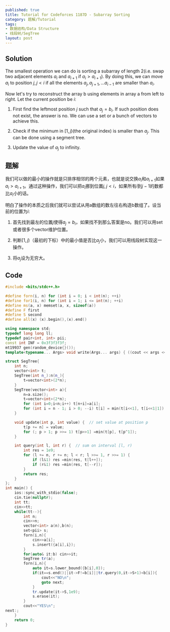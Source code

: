 ```yaml
---
published: true
title: Tutorial for Codeforces 1187D - Subarray Sorting
category: 题解/Tutorial
tags:
- 数据结构/Data Structure
- 线段树/SegTree
layout: post
---
```


<!-- more -->

## Solution

The smallest operation we can do is sorting a subarray of length 2(i.e. swap two adjacent elements $a_i$ and $a_{i+1}$ if $a_i>a_{i+1}$). By doing this, we can move $a_i$ to position $j,j< i$ if all the elements $a_j,a_{j+1},\dots a_{i-1}$ are smaller than $a_i$.

Now let's try to reconstruct the array b using elements in array a from left to right. Let the current position be $i$:

1. First find the leftmost position $j$ such that $a_j=b_i$. If such position does not exist, the answer is no. We can use a set or a bunch of vectors to achieve this.

2. Check if the minimum in $[1,j)$(the original index) is smaller than $a_j$. This can be done using a segment tree. 

3. Update the value of $a_j$ to infinity.

## 题解

我们可以做的最小的操作就是只排序相邻的两个元素，也就是说交换$a_i$和$a_{i+1}$如果$a_i>a_{i+1}$。通过这种操作，我们可以把$a_i$挪到位置$j,j< i$，如果所有$i$到$j-1$的数都比$a_i$小的话。

明白了操作的本质之后我们就可以尝试从用a数组的数左往右构造b数组了。设当前的位置为$i$:

1. 首先找到最左的位置$j$使得$a_j=b_i$，如果找不到那么答案是no。我们可以用set或者很多个vector维护位置。

2. 判断$[1,j)$（最初的下标）中的最小值是否比$a_j$小，我们可以用线段树实现这一操作。

3. 将$a_j$设为无穷大。

## Code
```cpp
#include <bits/stdc++.h>

#define forn(i, n) for (int i = 0; i < int(n); ++i)
#define for1(i, n) for (int i = 1; i <= int(n); ++i)
#define ms(a, x) memset(a, x, sizeof(a))
#define F first
#define S second
#define all(x) (x).begin(),(x).end()

using namespace std;
typedef long long ll;
typedef pair<int, int> pii;
const int INF = 0x3f3f3f3f;
mt19937 gen(random_device{}());
template<typename... Args> void write(Args... args) { ((cout << args << " "), ...); cout<<endl;}

struct SegTree{
    int n;
    vector<int> t;
    SegTree(int n_):n(n_){
        t=vector<int>(2*n);
    }
    SegTree(vector<int> a){
        n=a.size();
        t=vector<int>(2*n);
        for (int i=0;i<n;i++) t[n+i]=a[i];
        for (int i = n - 1; i > 0; --i) t[i] = min(t[i<<1], t[i<<1|1]);
    }

    void update(int p, int value) {  // set value at position p
        t[p += n] = value;
        for (; p > 1; p >>= 1) t[p>>1] =min(t[p], t[p^1]);
    }

    int query(int l, int r) {  // sum on interval [l, r)
        int res = 1e9;
        for (l += n, r += n; l < r; l >>= 1, r >>= 1) {
            if (l&1) res =min(res, t[l++]);
            if (r&1) res =min(res, t[--r]);
        }
        return res;
    }
};
int main() {
    ios::sync_with_stdio(false);
    cin.tie(nullptr);
    int tt;
    cin>>tt;
    while(tt--){
        int n;
        cin>>n;
        vector<int> a(n),b(n);
        set<pii> s;
        forn(i,n){
            cin>>a[i];
            s.insert({a[i],i});
        }
        for(auto& it:b) cin>>it;
        SegTree tr(a);
        forn(i,n){
            auto it=s.lower_bound({b[i],0});
            if(it==s.end()||it->F!=b[i]||tr.query(0,it->S+1)<b[i]){
                cout<<"NO\n";
                goto next;
            }
            tr.update(it->S,1e9);
            s.erase(it);
        }
        cout<<"YES\n";
next:;
    }
    return 0;
}
```